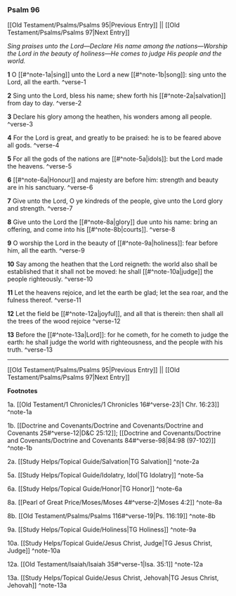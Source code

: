 ### Psalm 96

[[Old Testament/Psalms/Psalms 95|Previous Entry]]  ||  [[Old Testament/Psalms/Psalms 97|Next Entry]]

*Sing praises unto the Lord—Declare His name among the nations—Worship the Lord in the beauty of holiness—He comes to judge His people and the world.*

**1**  O [[#^note-1a|sing]] unto the Lord a new [[#^note-1b|song]]: sing unto the Lord, all the earth. ^verse-1

**2**  Sing unto the Lord, bless his name; shew forth his [[#^note-2a|salvation]] from day to day. ^verse-2

**3**  Declare his glory among the heathen, his wonders among all people. ^verse-3

**4**  For the Lord is great, and greatly to be praised: he is to be feared above all gods. ^verse-4

**5**  For all the gods of the nations are [[#^note-5a|idols]]: but the Lord made the heavens. ^verse-5

**6**  [[#^note-6a|Honour]] and majesty are before him: strength and beauty are in his sanctuary. ^verse-6

**7**  Give unto the Lord, O ye kindreds of the people, give unto the Lord glory and strength. ^verse-7

**8**  Give unto the Lord the [[#^note-8a|glory]] due unto his name: bring an offering, and come into his [[#^note-8b|courts]]. ^verse-8

**9**  O worship the Lord in the beauty of [[#^note-9a|holiness]]: fear before him, all the earth. ^verse-9

**10**  Say among the heathen that the Lord reigneth: the world also shall be established that it shall not be moved: he shall [[#^note-10a|judge]] the people righteously. ^verse-10

**11**  Let the heavens rejoice, and let the earth be glad; let the sea roar, and the fulness thereof. ^verse-11

**12**  Let the field be [[#^note-12a|joyful]], and all that is therein: then shall all the trees of the wood rejoice ^verse-12

**13**  Before the [[#^note-13a|Lord]]: for he cometh, for he cometh to judge the earth: he shall judge the world with righteousness, and the people with his truth. ^verse-13


---
[[Old Testament/Psalms/Psalms 95|Previous Entry]]  ||  [[Old Testament/Psalms/Psalms 97|Next Entry]]


**Footnotes**


1a. [[Old Testament/1 Chronicles/1 Chronicles 16#^verse-23|1 Chr. 16:23]] ^note-1a

1b. [[Doctrine and Covenants/Doctrine and Covenants/Doctrine and Covenants 25#^verse-12|D&C 25:12]]; [[Doctrine and Covenants/Doctrine and Covenants/Doctrine and Covenants 84#^verse-98|84:98 (97-102)]] ^note-1b

2a. [[Study Helps/Topical Guide/Salvation|TG Salvation]] ^note-2a

5a. [[Study Helps/Topical Guide/Idolatry, Idol|TG Idolatry]] ^note-5a

6a. [[Study Helps/Topical Guide/Honor|TG Honor]] ^note-6a

8a. [[Pearl of Great Price/Moses/Moses 4#^verse-2|Moses 4:2]] ^note-8a

8b. [[Old Testament/Psalms/Psalms 116#^verse-19|Ps. 116:19]] ^note-8b

9a. [[Study Helps/Topical Guide/Holiness|TG Holiness]] ^note-9a

10a. [[Study Helps/Topical Guide/Jesus Christ, Judge|TG Jesus Christ, Judge]] ^note-10a

12a. [[Old Testament/Isaiah/Isaiah 35#^verse-1|Isa. 35:1]] ^note-12a

13a. [[Study Helps/Topical Guide/Jesus Christ, Jehovah|TG Jesus Christ, Jehovah]] ^note-13a